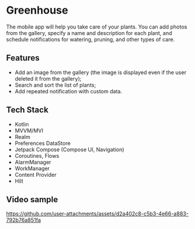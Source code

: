# Greenhouse

The mobile app will help you take care of your plants. You can add photos from the gallery, specify a name and description for each plant, and schedule notifications for watering, pruning, and other types of care.


## Features

- Add an image from the gallery (the image is displayed even if the user deleted it from the gallery);
- Search and sort the list of plants;
- Add repeated notification with custom data.


## Tech Stack

- Kotlin
- MVVM/MVI
- Realm
- Preferences DataStore
- Jetpack Compose (Compose UI, Navigation)
- Coroutines, Flows
- AlarmManager
- WorkManager
- Content Provider
- Hilt

## Video sample


https://github.com/user-attachments/assets/d2a402c8-c5b3-4e66-a883-792b76a851fa

